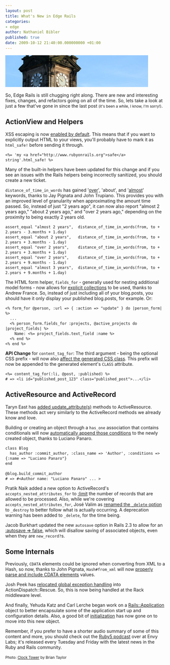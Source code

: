 ```yaml
---
layout: post
title: What's New in Edge Rails
categories:
- edge
author: Nathaniel Bibler
published: true
date: 2009-10-12 21:40:00.000000000 +01:00
---
```

<img src="/assets/2009/10/12/clock-tower_1.jpg" height="100" width="450" alt="" />

So, Edge Rails is still chugging right along.  There are new and interesting fixes, changes, and refactors going on all of the time.  So, lets take a look at just a few that've gone in since the last post <small>(it's been a while, I know, I'm sorry!)</small>.

## ActionView and Helpers

XSS escaping is now [enabled by default](http://github.com/rails/rails/commit/9415935902f120a9bac0bfce7129725a0db38ed3).  This means that if you want to explicitly output HTML to your views, you'll probably have to mark it as `html_safe!` before sending it through.

    <%= 'my <a href="http://www.rubyonrails.org">safe</a> string'.html_safe! %>

Many of the built-in helpers have been updated for this change and if you see an issues with the Rails helpers being incorrectly sanitized, you should create a new ticket.

`distance_of_time_in_words` has gained '[over](http://github.com/rails/rails/commit/8ef1cd9733cd12fc4e5ea25c149956a33fdffa70)', 'about', and '[almost](http://github.com/rails/rails/commit/c9318e9010712aeae33b1dd0e8bed4795ae37caf)' keywords, thanks to Jay Pignata and John Trupiano.  This provides you with an improved level of granularity when approximating the amount time passed.  So, instead of just "2 years ago", it can now also report "almost 2 years ago," "about 2 years ago," and "over 2 years ago," depending on the proximity to being exactly 2 years old.

    assert_equal "almost 2 years",  distance_of_time_in_words(from, to + 2.years - 3.months + 1.day)
    assert_equal "about 2 years",   distance_of_time_in_words(from, to + 2.years + 3.months - 1.day)
    assert_equal "over 2 years",    distance_of_time_in_words(from, to + 2.years + 3.months + 1.day)
    assert_equal "over 2 years",    distance_of_time_in_words(from, to + 2.years + 9.months - 1.day)
    assert_equal "almost 3 years",  distance_of_time_in_words(from, to + 2.years + 9.months + 1.day)

The HTML form helper, `fields_for` - generally used for nesting additional model forms - now allows for [explicit collections](http://github.com/rails/rails/commit/1b78e9bba3bd39c4669ff6c640b7df069185c22c) to be used, thanks to Andrew France.  So, instead of just including all of your blog.posts, you should have it only display your published blog.posts, for example.  Or:

    <% form_for @person, :url => { :action => "update" } do |person_form| %>
      ...
      <% person_form.fields_for :projects, @active_projects do |project_fields| %>
        Name: <%= project_fields.text_field :name %>
      <% end %>
    <% end %>


**API Change** for `content_tag_for`: The third argument - being the optional CSS prefix - will now also [affect the generated CSS class](http://github.com/rails/rails/commit/3b6bdfc1050a83c6339421257d60a6163bf3c687).  This prefix will now be appended to the generated element's `CLASS` attribute.

    <%= content_tag_for(:li, @post, :published) %>
    # => <li id="published_post_123" class="published_post">...</li>


## ActiveResource and ActiveRecord

Taryn East has [added update_attribute(s)](http://github.com/rails/rails/commit/f4f68885efd0e1135217433cafd368902b1fd58a) methods to ActiveResource.  These methods act very similarly to the ActiveRecord methods we already know and love.

Building or creating an object through a `has_one` association that contains conditionals will now [automatically append those conditions](http://github.com/rails/rails/commit/4168f876238982d0d584006f50188071928a8b7f) to the newly created object, thanks to Luciano Panaro.

    class Blog
      has_author :commit_author, :class_name => 'Author', :conditions => {:name => "Luciano Panaro"}
    end
    
    @blog.build_commit_author
    # => #<Author name: "Luciano Panaro" ... >

Pratik Naik added a new option to ActiveRecord's `accepts_nested_attributes_for` to [:limit](http://github.com/rails/rails/commit/68d416a58fb5a47df2365c4f3a6da9f8db5c7cb7) the number of records that are allowed to be processed.  Also, while we're covering `accepts_nested_attributes_for`, José Valim as [renamed the `_delete` option](http://github.com/rails/rails/commit/3091252abaafd15bc085f0be2b17829bebb6522c) to `_destroy` to better follow what is actually occurring.  A deprecation warning has been added to `_delete`, for the time being.

Jacob Burkhart updated the new `autosave` option in Rails 2.3 to allow for an [:autosave => false](http://github.com/rails/rails/commit/6cc0b9638fbb6ede3c46b51d7dab17881416014c), which will disallow saving of associated objects, even when they are `new_record?`s.



## Some Internals

Previously, `CDATA` elements could be ignored when converting from XML to a Hash, so now, thanks to John Pignata, `Hash#from_xml` will now [properly parse and include CDATA elements](http://github.com/rails/rails/commit/0d762646c4285437c12ddec9d0938c4ff1c3ef42) values.

Josh Peek has [relocated global exception handling](http://github.com/rails/rails/commit/52aeb8d2e72223f9b40b0193c151c252a3f4fb09) into ActionDispatch::Rescue.  So, this is now being handled at the Rack middleware level.

And finally, Yehuda Katz and Carl Lerche began work on a [Rails::Application](http://github.com/rails/rails/commit/4129449594ad3d8ff2f8fb4836104f25406a104f) object to better encapsulate some of the application start up and configuration details. Also, a good bit of [initialization](http://github.com/rails/rails/commit/992c2db76cd6cd6aa9a6ba3711a6ea1ad8910062) has now gone on to move into this new object.


Remember, if you prefer to have a shorter audio summary of some of this content and more, you should check out the <a href="http://ruby5.envylabs.com/">Ruby5 podcast</a> over at Envy Labs; it's released every Tuesday and Friday with the latest news in the Ruby and Rails community.

<small>Photo: <a href="http://www.flickr.com/photos/briantaylor/357204888">Clock Tower</a> by Brian Taylor</small>